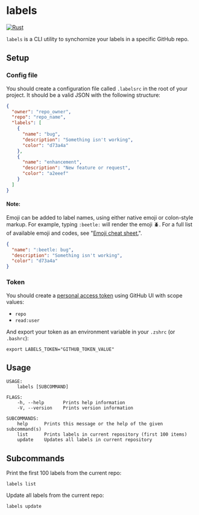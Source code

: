 # labels

[![Rust](https://github.com/ink8bit/labels/actions/workflows/rust.yml/badge.svg)](https://github.com/ink8bit/labels/actions/workflows/rust.yml)

`labels` is a CLI utility to synchornize your labels in a specific GitHub repo.

## Setup

### Config file

You should create a configuration file called `.labelsrc` in the root of your project.
It should be a valid JSON with the following structure:

```json
{
  "owner": "repo_owner",
  "repo": "repo_name",
  "labels": [
    {
      "name": "bug",
      "description": "Something isn't working",
      "color": "d73a4a"
    },
    {
      "name": "enhancement",
      "description": "New feature or request",
      "color": "a2eeef"
    }
  ]
}
```

#### Note:
Emoji can be added to label names, using either native emoji or colon-style markup. For example, typing `:beetle:` will render the emoji :beetle:. For a full list of available emoji and codes, see "[Emoji cheat sheet.](https://github.com/ikatyang/emoji-cheat-sheet)".
```json
{
  "name": ":beetle: bug",
  "description": "Something isn't working",
  "color": "d73a4a"
}
```


### Token

You should create a [personal access token](https://docs.github.com/en/github/authenticating-to-github/keeping-your-account-and-data-secure/creating-a-personal-access-token) using GitHub UI with scope values:

- `repo`
- `read:user`

And export your token as an environment variable in your `.zshrc` (or `.bashrc`):

```shell
export LABELS_TOKEN="GITHUB_TOKEN_VALUE"
```

## Usage

```console
USAGE:
    labels [SUBCOMMAND]

FLAGS:
    -h, --help       Prints help information
    -V, --version    Prints version information

SUBCOMMANDS:
    help      Prints this message or the help of the given subcommand(s)
    list      Prints labels in current repository (first 100 items)
    update    Updates all labels in current repository
```

## Subcommands

Print the first 100 labels from the current repo:

```console
labels list
```

Update all labels from the current repo:

```console
labels update
```
